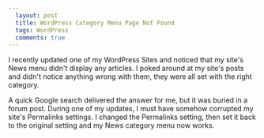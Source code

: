 ```yaml
---
  layout: post
  title: WordPress Category Menu Page Not Found
  tags: WordPress
  comments: true
---
```


I recently updated one of my WordPress Sites and noticed that my site's News menu didn't display any articles. I poked around at my site's posts and didn't notice anything wrong with them, they were all set with the right category.

A quick Google search delivered the answer for me, but it was buried in a forum post. During one of my updates, I must have somehow corrupted my site's Permalinks settings. I changed the Permalinks setting, then set it back to the original setting and my News category menu now works.
